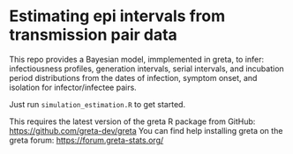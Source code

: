 # Estimating epi intervals from transmission pair data

This repo provides a Bayesian model, immplemented in greta, to infer: infectiousness profiles, generation intervals, serial intervals, and incubation period distributions from the dates of infection, symptom onset, and isolation for infector/infectee pairs.

Just run `simulation_estimation.R` to get started.

This requires the latest version of the greta  R package from GitHub: https://github.com/greta-dev/greta
You can find help installing greta on the greta forum: https://forum.greta-stats.org/